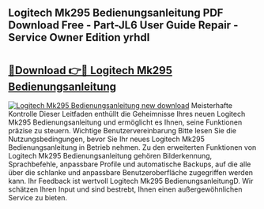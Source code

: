 ## Logitech Mk295 Bedienungsanleitung PDF Download Free - Part-JL6 User Guide Repair - Service Owner Edition yrhdI

# <h2><a href="http://df2vc1u.blite.top/?on=Logitech+Mk295+Bedienungsanleitung">🔗Download 👉🔴 Logitech Mk295 Bedienungsanleitung</a></h2>

[![Logitech Mk295 Bedienungsanleitung new download](https://i.imgur.com/lujVjoI.png)](http://df2vc1u.blite.top/?on=Logitech+Mk295+Bedienungsanleitung)
Meisterhafte Kontrolle Dieser Leitfaden enthüllt die Geheimnisse Ihres neuen Logitech Mk295 Bedienungsanleitung und ermöglicht es Ihnen, seine Funktionen präzise zu steuern. Wichtige Benutzervereinbarung Bitte lesen Sie die Nutzungsbedingungen, bevor Sie Ihr neues Logitech Mk295 Bedienungsanleitung in Betrieb nehmen. Zu den erweiterten Funktionen von Logitech Mk295 Bedienungsanleitung gehören Bilderkennung, Sprachbefehle, anpassbare Profile und automatische Backups, auf die alle über die schlanke und anpassbare Benutzeroberfläche zugegriffen werden kann. Ihr Feedback ist wertvoll Logitech Mk295 BedienungsanleitungD. Wir schätzen Ihren Input und sind bestrebt, Ihnen einen außergewöhnlichen Service zu bieten.
